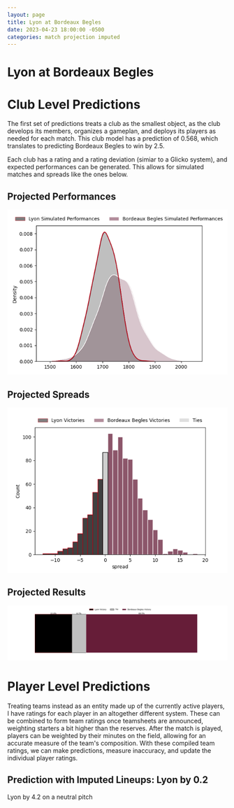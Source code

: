 ```yaml
---  
layout: page  
title: Lyon at Bordeaux Begles  
date: 2023-04-23 18:00:00 -0500  
categories: match projection imputed  
---
```

# Lyon at Bordeaux Begles

# Club Level Predictions


The first set of predictions treats a club as the smallest object, as the club develops its members, organizes a gameplan, and deploys its players as needed for each match. This club model has a prediction of 0.568, which translates to predicting Bordeaux Begles to win by 2.5.

Each club has a rating and a rating deviation (simiar to a Glicko system), and expected performances can be generated. This allows for simulated matches and spreads like the ones below.
## Projected Performances


![Projected Performances](plots/performances_2023-04-23-BordeauxBegles-Lyon.png)
## Projected Spreads


![Projected Spreads](plots/spreads_2023-04-23-BordeauxBegles-Lyon.png)
## Projected Results


![Projected Results](plots/resultbar_2023-04-23-BordeauxBegles-Lyon.png)
# Player Level Predictions


Treating teams instead as an entity made up of the currently active players, I have ratings for each player in an altogether different system. These can be combined to form team ratings once teamsheets are announced, weighting starters a bit higher than the reserves. After the match is played, players can be weighted by their minutes on the field, allowing for an accurate measure of the team's composition. With these compiled team ratings, we can make predictions, measure inaccuracy, and update the individual player ratings.
## Prediction with Imputed Lineups: Lyon by 0.2


Lyon by 4.2 on a neutral pitch

